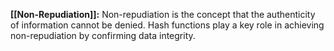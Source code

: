 **[[Non-Repudiation]]:** Non-repudiation is the concept that the authenticity of information cannot be denied. Hash functions play a key role in achieving non-repudiation by confirming data integrity.
